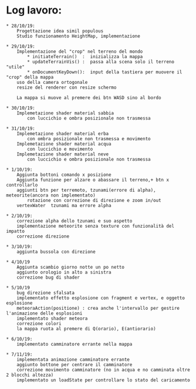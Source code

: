 # Log lavoro:

	* 28/10/19:
		Progettazione idea simil populous
		Studio funzionamento HeightMap, implementazione
		
	* 29/10/19:
		Implementazione del "crop" nel terreno del mondo
			* initiateTerrain()  :  inizializza la mappa
			* updateTerrainVis() :  passa alla scena solo il terreno "utile"
			* onDocumentKeyDown():  input della tastiera per muovere il "crop" della mappa
		uso della camera ortogonale 
		resize del renderer con resize schermo
		
		La mappa si muove al premere dei btn WASD sino al bordo
	
	* 30/10/19:
		Implemetazione shader material sabbia
			con luccichio e ombra posizionale non trasmessa
	
	* 31/10/19:
		Implemetazione shader material erba
			con ombra posizionale non trasmessa e movimento
		Implemetazione shader material acqua
			con luccichio e movimento
		Implemetazione shader material neve
			con luccichio e ombra posizionale non trasmessa
	
	* 1/10/19:
		Aggiunta bottoni comando x posizione
		Aggiunta funzione per alzare o abassare il terreno,+ btn x controllarlo
		aggiunti btn per terremoto, tzunami(errore di alpha), meteorite(ancora non implementato)
			rotazione con correzione di direzione e zoom in/out
		vertexWater  tzunami ma errore alpha
		
	* 2/10/19:
		correzione alpha dello tzunami e suo aspetto
		implementazione meteorite senza texture con funzionalità del impatto
		correzione direzione 
	
	* 3/10/19:
		aggiunta bussola con direzione
	
	* 4/10/19
		Aggiunta scambio giorno notte un po netto
		aggiunto orologio in alto a sinistra
		correzione bug di shader
	
	* 5/10/19
		bug direzione sfalsata
		implementato effetto esplosione con fragment e vertex, e oggetto esplosione
		meteoraAction(positione) : crea anche l'intervallo per gestire l'animazione delle esplosioni
		implementato shader meteora
		correzione colori
		la mappa ruota al premere di Q(orario), E(antiorario)
	
	* 6/10/19:
		implementato camminatore errante nella mappa
		
	* 7/11/19:
		implementata animazione camminatore errante
		aggiunto bottone per centrare il camminatore
		correzione movimento camminatore (no in acqua e no camminata oltre 2 blocchi altezza)
		implementato un loadState per controllare lo stato del caricamento
		